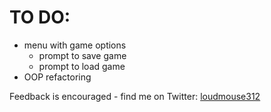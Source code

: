 # TO DO:
- menu with game options
  - prompt to save game
  - prompt to load game
- OOP refactoring

Feedback is encouraged - find me on Twitter: [loudmouse312](https://twitter.com/loudmouse312)
